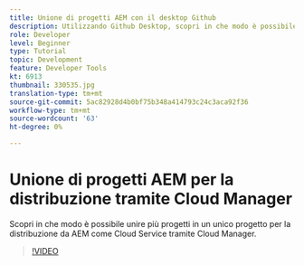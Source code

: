 ```yaml
---
title: Unione di progetti AEM con il desktop Github
description: Utilizzando Github Desktop, scopri in che modo è possibile unire più progetti in un unico progetto per la distribuzione da AEM come Cloud Service utilizzando Cloud Manager.
role: Developer
level: Beginner
type: Tutorial
topic: Development
feature: Developer Tools
kt: 6913
thumbnail: 330535.jpg
translation-type: tm+mt
source-git-commit: 5ac82928d4b0bf75b348a414793c24c3aca92f36
workflow-type: tm+mt
source-wordcount: '63'
ht-degree: 0%

---
```



# Unione di progetti AEM per la distribuzione tramite Cloud Manager

Scopri in che modo è possibile unire più progetti in un unico progetto per la distribuzione da AEM come Cloud Service tramite Cloud Manager.

>[!VIDEO](https://video.tv.adobe.com/v/330535/?quality=12&learn=on)